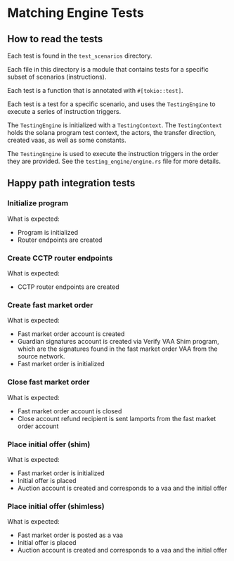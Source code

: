 # Matching Engine Tests

## How to read the tests

Each test is found in the `test_scenarios` directory.

Each file in this directory is a module that contains tests for a specific subset of scenarios (instructions).

Each test is a function that is annotated with `#[tokio::test]`.

Each test is a test for a specific scenario, and uses the `TestingEngine` to execute a series of instruction triggers.

The `TestingEngine` is initialized with a `TestingContext`. The `TestingContext` holds the solana program test context, the actors, the transfer direction, created vaas, as well as some constants.

The `TestingEngine` is used to execute the instruction triggers in the order they are provided. See the `testing_engine/engine.rs` file for more details.

## Happy path integration tests

### Initialize program

What is expected:
- Program is initialized
- Router endpoints are created


### Create CCTP router endpoints

What is expected:
- CCTP router endpoints are created

### Create fast market order

What is expected:
- Fast market order account is created
- Guardian signatures account is created via Verify VAA Shim program, which are the signatures found in the fast market order VAA from the source network.
- Fast market order is initialized

### Close fast market order

What is expected:
- Fast market order account is closed
- Close account refund recipient is sent lamports from the fast market order account

### Place initial offer (shim)

What is expected:
- Fast market order is initialized
- Initial offer is placed
- Auction account is created and corresponds to a vaa and the initial offer

### Place initial offer (shimless)

What is expected:
- Fast market order is posted as a vaa
- Initial offer is placed
- Auction account is created and corresponds to a vaa and the initial offer




